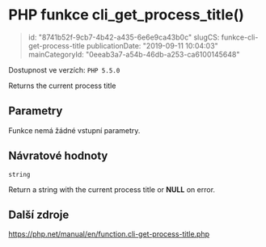 PHP funkce cli_get_process_title()
==================================

> id: "8741b52f-9cb7-4b42-a435-6e6e9ca43b0c"
> slugCS: funkce-cli-get-process-title
> publicationDate: "2019-09-11 10:04:03"
> mainCategoryId: "0eeab3a7-a54b-46db-a253-ca6100145648"

Dostupnost ve verzích: `PHP 5.5.0`

Returns the current process title


Parametry
--------------

Funkce nemá žádné vstupní parametry.

Návratové hodnoty
----------------

`string`

Return a string with the current process title or <b>NULL</b> on error.

Další zdroje
------------

https://php.net/manual/en/function.cli-get-process-title.php
